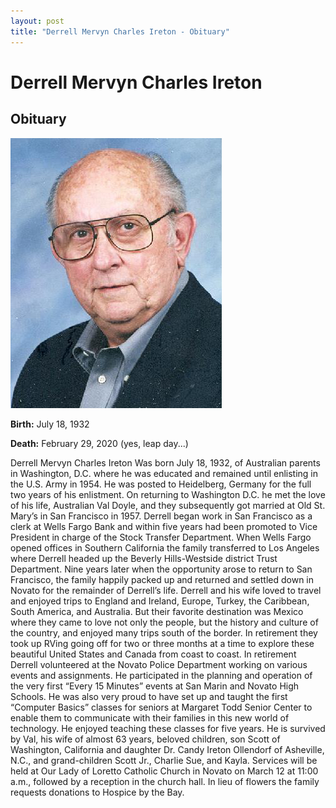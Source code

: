 ```yaml
---
layout: post
title: "Derrell Mervyn Charles Ireton - Obituary"
---
```


# Derrell Mervyn Charles Ireton
## Obituary

![Derrell Ireton](/assets/images/derrell_ireton.webp)

__Birth:__ July 18, 1932

__Death:__ February 29, 2020 (yes, leap day...)

Derrell Mervyn Charles Ireton Was born July 18, 1932, of Australian parents in Washington, D.C. where he was educated and remained until enlisting in the U.S. Army in 1954. He was posted to Heidelberg, Germany for the full two years of his enlistment. On returning to Washington D.C. he met the love of his life, Australian Val Doyle, and they subsequently got married at Old St. Mary’s in San Francisco in 1957. Derrell began work in San Francisco as a clerk at Wells Fargo Bank and within five years had been promoted to Vice President in charge of the Stock Transfer Department. When Wells Fargo opened offices in Southern California the family transferred to Los Angeles where Derrell headed up the Beverly Hills-Westside district Trust Department. Nine years later when the opportunity arose to return to San Francisco, the family happily packed up and returned and settled down in Novato for the remainder of Derrell’s life. Derrell and his wife loved to travel and enjoyed trips to England and Ireland, Europe, Turkey, the Caribbean, South America, and Australia. But their favorite destination was Mexico where they came to love not only the people, but the history and culture of the country, and enjoyed many trips south of the border. In retirement they took up RVing going off for two or three months at a time to explore these beautiful United States and Canada from coast to coast. In retirement Derrell volunteered at the Novato Police Department working on various events and assignments. He participated in the planning and operation of the very first “Every 15 Minutes” events at San Marin and Novato High Schools. He was also very proud to have set up and taught the first “Computer Basics” classes for seniors at Margaret Todd Senior Center to enable them to communicate with their families in this new world of technology. He enjoyed teaching these classes for five years. He is survived by Val, his wife of almost 63 years, beloved children, son Scott of Washington, California and daughter Dr. Candy Ireton Ollendorf of Asheville, N.C., and grand-children Scott Jr., Charlie Sue, and Kayla. Services will be held at Our Lady of Loretto Catholic Church in Novato on March 12 at 11:00 a.m., followed by a reception in the church hall. In lieu of flowers the family requests donations to Hospice by the Bay.